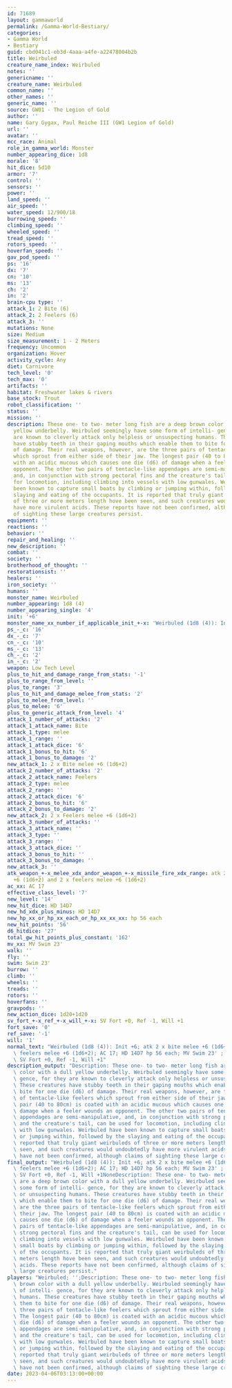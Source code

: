 ```yaml
---
id: 71689
layout: gammaworld
permalink: /Gamma-World-Bestiary/
categories:
- Gamma World
- Bestiary
guid: cbd041c1-eb3d-4aaa-a4fe-a22478004b2b
title: Weirbuled
creature_name_index: Weirbuled
notes: ''
genericname: ''
creature_name: Weirbuled
common_name: ''
other_names: ''
generic_name: ''
source: GW01 - The Legion of Gold
author: ''
name: Gary Gygax, Paul Reiche III (GW1 Legion of Gold)
url: ''
avatar: ''
mcc_race: Animal
role_in_gamma_world: Monster
number_appearing_dice: 1d8
morale: '8'
hit_dice: 5d10
armor: '7'
control: ''
sensors: ''
power: ''
land_speed: ''
air_speed: ''
water_speed: 12/900/18
burrowing_speed: ''
climbing_speed: ''
wheeled_speed: ''
tread_speed: ''
rotors_speed: ''
hoverfan_speed: ''
gav_pod_speed: ''
ps: '16'
dx: '7'
cn: '10'
ms: '13'
ch: '2'
in: '2'
brain-cpu type: ''
attack_1: 2 Bite (6)
attack_2: 2 Feelers (6)
attack_3: ''
mutations: None
size: Medium
size_measurement: 1 - 2 Meters
frequency: Uncommon
organization: Hover
activity_cycle: Any
diet: Carnivore
tech_level: '0'
tech_max: '0'
artifacts: ''
habitat: Freshwater lakes & rivers
base_stock: Trout
robot_classification: ''
status: ''
mission: ''
description: These one- to two- meter long fish are a deep brown color with a dull
  yellow underbelly. Weirbuled seemingly have some form of intelli- gence, for they
  are known to cleverly attack only helpless or unsuspecting humans. These creatures
  have stubby teeth in their gaping mouths which enable them to bite for one die (d6)
  of damage. Their real weapons, however, are the three pairs of tentacle-like feelers
  which sprout from either side of their jaw. The longest pair (40 to 80cm) is coated
  with an acidic mucous which causes one die (d6) of damage when a feeler wounds an
  opponent. The other two pairs of tentacle-like appendages are semi-manipulative,
  and, in conjunction with strong pectoral fins and the creature's tail, can be used
  for locomotion, including climbing into vessels with low gunwales. Weirbuled have
  been known to capture small boats by climbing or jumping within, followed by the
  slaying and eating of the occupants. It is reported that truly giant weirbuleds
  of three or more meters length hove been seen, and such creatures would undoubtedly
  have more virulent acids. These reports have not been confirmed, although claims
  of sighting these large creatures persist.
equipment: ''
reactions: ''
behavior: ''
repair_and_healing: ''
new_description: ''
combat: ''
society: ''
brotherhood_of_thought: ''
restorationsist: ''
healers: ''
iron_society: ''
humans: ''
monster_name: Weirbuled
number_appearing: 1d8 (4)
number_appearing_single: '4'
init: '+6'
monster_name_xx_number_if_applicable_init_+-x: 'Weirbuled (1d8 (4)): Init +6'
ps_-_c: '16'
dx_-_c: '7'
cn_-_c: '10'
ms_-_c: '13'
ch_-_c: '2'
in_-_c: '2'
weapon: Low Tech Level
plus_to_hit_and_damage_range_from_stats: '-1'
plus_to_range_from_level: ''
plus_to_range: '3'
plus_to_hit_and_damage_melee_from_stats: '2'
plus_to_melee_from_level: ''
plus_to_melee: '6'
plus_to_generic_attack_from_level: '4'
attack_1_number_of_attacks: '2'
attack_1_attack_name: Bite
attack_1_type: melee
attack_1_range: ''
attack_1_attack_dice: '6'
attack_1_bonus_to_hit: '6'
attack_1_bonus_to_damage: '2'
new_attack_1: 2 x Bite melee +6 (1d6+2)
attack_2_number_of_attacks: '2'
attack_2_attack_name: Feelers
attack_2_type: melee
attack_2_range: ''
attack_2_attack_dice: '6'
attack_2_bonus_to_hit: '6'
attack_2_bonus_to_damage: '2'
new_attack_2: 2 x Feelers melee +6 (1d6+2)
attack_3_number_of_attacks: ''
attack_3_attack_name: ''
attack_3_type: ''
attack_3_range: ''
attack_3_attack_dice: ''
attack_3_bonus_to_hit: ''
attack_3_bonus_to_damage: ''
new_attack_3: ''
atk_weapon_+-x_melee_xdx_andor_weapon_+-x_missile_fire_xdx_range: atk 2 x bite melee
  +6 (1d6+2) and 2 x feelers melee +6 (1d6+2)
ac_xx: AC 17
effective_class_level: '7'
new_level: '14'
new_hit_dice: HD 14D7
new_hd_xdx_plus_minus: HD 14D7
new_hp_xx_or_hp_xx_each_or_hp_xx_xx_xx: hp 56 each
new_hit_points: '56'
d6_hitdice: '27'
total_gw_hit_points_plus_constant: '162'
mv_xx: MV Swim 23'
walk: ''
fly: ''
swim: Swim 23'
burrow: ''
climb: ''
wheels: ''
treads: ''
rotors: ''
hoverfans: ''
gravpods: ''
new_action_dice: 1d20+1d20
sv_fort_+-x_ref_+-x_will_+-x: SV Fort +0, Ref -1, Will +1
fort_save: '0'
ref_save: '-1'
will: '1'
normal_text: "Weirbuled (1d8 (4)): Init +6; atk 2 x bite melee +6 (1d6+2) and 2 x\
  \ feelers melee +6 (1d6+2); AC 17; HD 14D7 hp 56 each; MV Swim 23' ; 1d20+1d20;\
  \ SV Fort +0, Ref -1, Will +1"
description_output: "Description: These one- to two- meter long fish are a deep brown\
  \ color with a dull yellow underbelly. Weirbuled seemingly have some form of intelli-\
  \ gence, for they are known to cleverly attack only helpless or unsuspecting humans.\
  \ These creatures have stubby teeth in their gaping mouths which enable them to\
  \ bite for one die (d6) of damage. Their real weapons, however, are the three pairs\
  \ of tentacle-like feelers which sprout from either side of their jaw. The longest\
  \ pair (40 to 80cm) is coated with an acidic mucous which causes one die (d6) of\
  \ damage when a feeler wounds an opponent. The other two pairs of tentacle-like\
  \ appendages are semi-manipulative, and, in conjunction with strong pectoral fins\
  \ and the creature's tail, can be used for locomotion, including climbing into vessels\
  \ with low gunwales. Weirbuled have been known to capture small boats by climbing\
  \ or jumping within, followed by the slaying and eating of the occupants. It is\
  \ reported that truly giant weirbuleds of three or more meters length hove been\
  \ seen, and such creatures would undoubtedly have more virulent acids. These reports\
  \ have not been confirmed, although claims of sighting these large creatures persist."
final_output: "Weirbuled (1d8 (4)): Init +6; atk 2 x bite melee +6 (1d6+2) and 2 x\
  \ feelers melee +6 (1d6+2); AC 17; HD 14D7 hp 56 each; MV Swim 23' ; 1d20+1d20;\
  \ SV Fort +0, Ref -1, Will +1NoneDescription: These one- to two- meter long fish\
  \ are a deep brown color with a dull yellow underbelly. Weirbuled seemingly have\
  \ some form of intelli- gence, for they are known to cleverly attack only helpless\
  \ or unsuspecting humans. These creatures have stubby teeth in their gaping mouths\
  \ which enable them to bite for one die (d6) of damage. Their real weapons, however,\
  \ are the three pairs of tentacle-like feelers which sprout from either side of\
  \ their jaw. The longest pair (40 to 80cm) is coated with an acidic mucous which\
  \ causes one die (d6) of damage when a feeler wounds an opponent. The other two\
  \ pairs of tentacle-like appendages are semi-manipulative, and, in conjunction with\
  \ strong pectoral fins and the creature's tail, can be used for locomotion, including\
  \ climbing into vessels with low gunwales. Weirbuled have been known to capture\
  \ small boats by climbing or jumping within, followed by the slaying and eating\
  \ of the occupants. It is reported that truly giant weirbuleds of three or more\
  \ meters length hove been seen, and such creatures would undoubtedly have more virulent\
  \ acids. These reports have not been confirmed, although claims of sighting these\
  \ large creatures persist."
players: "Weirbuled; '';Description: These one- to two- meter long fish are a deep\
  \ brown color with a dull yellow underbelly. Weirbuled seemingly have some form\
  \ of intelli- gence, for they are known to cleverly attack only helpless or unsuspecting\
  \ humans. These creatures have stubby teeth in their gaping mouths which enable\
  \ them to bite for one die (d6) of damage. Their real weapons, however, are the\
  \ three pairs of tentacle-like feelers which sprout from either side of their jaw.\
  \ The longest pair (40 to 80cm) is coated with an acidic mucous which causes one\
  \ die (d6) of damage when a feeler wounds an opponent. The other two pairs of tentacle-like\
  \ appendages are semi-manipulative, and, in conjunction with strong pectoral fins\
  \ and the creature's tail, can be used for locomotion, including climbing into vessels\
  \ with low gunwales. Weirbuled have been known to capture small boats by climbing\
  \ or jumping within, followed by the slaying and eating of the occupants. It is\
  \ reported that truly giant weirbuleds of three or more meters length hove been\
  \ seen, and such creatures would undoubtedly have more virulent acids. These reports\
  \ have not been confirmed, although claims of sighting these large creatures persist.|"
date: 2023-04-06T03:13:00+00:00
---
```

</br>